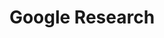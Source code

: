 ---
name: Andres Muñoz Medina
title: Google Research
modal-id: 2
img: Andres.jpg
alt: Picture of Daniel
topic: Duff A Dataset-Based Utility Function Family for the Exponential Mechanism
bio: --
website: https://ammedina-ml.com
tags: oral-icml2020
featuredOrder: 10
---